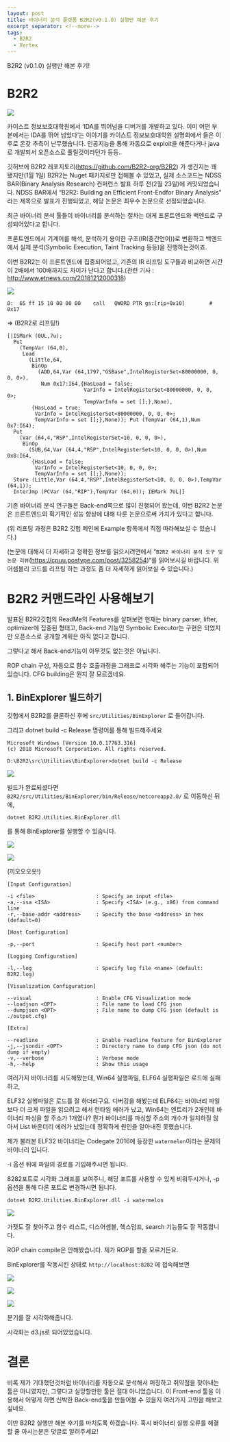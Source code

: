 ```yaml
---
layout: post
title: 바이너리 분석 플랫폼 B2R2(v0.1.0) 실행만 해본 후기
excerpt_separator: <!--more-->
tags:
  - B2R2
  - Vertex
---
```


B2R2 (v0.1.0) 실행만 해본 후기!

<!--more-->

# B2R2

![](https://i.imgur.com/Njy9C3J.png)

카이스트 정보보호대학원에서 ‘IDA를 뛰어넘을 디버거를 개발하고 있다. 이미 어떤 부분에서는 IDA를 뛰어 넘었다’는 이야기를 카이스트 정보보호대학원 설명회에서 들은 이후로 온갖 추측이 난무했습니다. 인공지능을 통해 자동으로 exploit을 해준다거나 java로 개발되서 오픈소스로 풀릴것이라던가 등등..

깃허브에 B2R2 레포지토리(https://github.com/B2R2-org/B2R2) 가 생긴지는 꽤 됐지만(1월 1일) B2R2는 Nuget 패키지로만 접해볼 수 있었고, 실제 소스코드는 NDSS BAR(Binary Analysis Research) 컨퍼런스 발표 하루 전(2월 23일)에 커밋되었습니다. NDSS BAR에서 “B2R2: Building an Efficient Front-Endfor Binary Analysis” 라는 제목으로 발표가 진행되었고, 해당 논문은 최우수 논문으로 선정되었습니다.

최근 바이너리 분석 툴들이 바이너리를 분석하는 절차는 대게 프론트엔드와 백엔드로 구성되어있다고 합니다.

프론트엔드에서 기계어를 해석, 분석하기 용이한 구조(IR(중간언어))로 변환하고 백엔드에서 실제 분석(Symbolic Execution, Taint Tracking 등등)을 진행하는것이죠.



이번 B2R2는 이 프론트엔드에 집중되어있고, 기존의 IR 리프팅 도구들과 비교하면 시간이 2배에서 100배까지도 차이가 난다고 합니다.(관련 기사 : http://www.etnews.com/20181212000318)

![](https://i.imgur.com/L3mBa2K.png)



```assembly
0:  65 ff 15 10 00 00 00    call   QWORD PTR gs:[rip+0x10]        # 0x17 
```

=> (B2R2로 리프팅!)

```assembly
[|ISMark (0UL,7u);
  Put
    (TempVar (64,0),
     Load
       (Little,64,
        BinOp
          (ADD,64,Var (64,1797,"GSBase",IntelRegisterSet<80000000, 0, 0, 0>),
           Num 0x17:I64,{HasLoad = false;
                         VarInfo = IntelRegisterSet<80000000, 0, 0, 0>;
                         TempVarInfo = set [];},None),
        {HasLoad = true;
         VarInfo = IntelRegisterSet<80000000, 0, 0, 0>;
         TempVarInfo = set [];},None)); Put (TempVar (64,1),Num 0x7:I64);
  Put
    (Var (64,4,"RSP",IntelRegisterSet<10, 0, 0, 0>),
     BinOp
       (SUB,64,Var (64,4,"RSP",IntelRegisterSet<10, 0, 0, 0>),Num 0x8:I64,
        {HasLoad = false;
         VarInfo = IntelRegisterSet<10, 0, 0, 0>;
         TempVarInfo = set [];},None));
  Store (Little,Var (64,4,"RSP",IntelRegisterSet<10, 0, 0, 0>),TempVar (64,1));
  InterJmp (PCVar (64,"RIP"),TempVar (64,0)); IEMark 7UL|]
```



기존 바이너리 분석 연구들은 Back-end쪽으로 많이 진행되어 왔는데, 이번 B2R2 논문은 프론트엔드의 획기적인 성능 향상에 대해 다룬 논문으로써 가치가 있다고 합니다.

(위 리프팅 과정은 B2R2 깃헙 메인에 Example 항목에서 직접 따라해보실 수 있습니다.)

(논문에 대해서 더 자세하고 정확한 정보를 읽으시려면에서 “`B2R2 바이너리 분석 도구 및 논문 리뷰`(https://cpuu.postype.com/post/3258254)“를 읽어보시길 바랍니다. 위 어셈블리 코드를 리프팅 하는 과정도 좀 더 자세하게 읽어보실 수 있습니다.)



# B2R2 커맨드라인 사용해보기

발표된 B2R2깃헙의 ReadMe의 Features를 살펴보면 현재는 binary parser, lifter, optimizer에 집중된 형태고, Back-end 기능인 Symbolic Executor는 구현은 되었지만 오픈소스로 공개할 계획은 아직 없다고 합니다.

그렇다고 해서 Back-end기능이 아무것도 없는것은 아닙니다.

ROP chain 구성, 자동으로 함수 호출과정을 그래프로 시각화 해주는 기능이 포함되어있습니다. CFG building은 뭔지 잘 모르겠네요.





## 1. BinExplorer 빌드하기

깃헙에서 B2R2를 클론하신 후에 `src/Utilities/BinExplorer` 로 들어갑니다.

그리고 dotnet build -c Release 명령어를 통해 빌드해주세요

```
Microsoft Windows [Version 10.0.17763.316]
(c) 2018 Microsoft Corporation. All rights reserved.

D:\B2R2\src\Utilities\BinExplorer>dotnet build -c Release
```

![](https://i.imgur.com/horVY0s.png)



빌드가 완료되셨다면 `B2R2/src/Utilities/BinExplorer/bin/Release/netcoreapp2.0/` 로 이동하신 뒤에, 

```
dotnet B2R2.Utilities.BinExplorer.dll
```

를 통해 BinExplorer를 실행할 수 있습니다.

![](https://i.imgur.com/Xr2ss48.png)



![](https://i.imgur.com/bIwrhM9.png)

(끼오오오옷!)

```
[Input Configuration]

-i <file>                    : Specify an input <file>
-a,--isa <ISA>               : Specify <ISA> (e.g., x86) from command line
-r,--base-addr <address>     : Specify the base <address> in hex (default=0)

[Host Configuration]

-p,--port                    : Specify host port <number>

[Logging Configuration]

-l,--log                     : Specify log file <name> (default: B2R2.log)

[Visualization Configuration]

--visual                     : Enable CFG Visualization mode
--loadjson <OPT>             : File name to load CFG json
--dumpjson <OPT>             : File name to dump CFG json (default is ./output.cfg)

[Extra]

--readline                   : Enable readline feature for BinExplorer
-j,--jsondir <OPT>           : Directory name to dump CFG json (do not dump if empty)
-v,--verbose                 : Verbose mode
-h,--help                    : Show this usage

```



여러가지 바이너리를 시도해봤는데, Win64 실행파일, ELF64 실행파일은 로드에 실패하고,

ELF32 실행파일은 로드를 잘 하더라구요. 디버깅을 해봤는데 ELF64는 바이너리 파일보다 더 크게 파일을 읽으려고 해서 런타임 에러가 났고, Win64는 엔트리가 2개인데 바이너리 파싱을 할 주소가 1개였나? 뭔가 바이너리를 파싱할 주소의 개수가 일치하질 않아서 List 바운더리 에러가 났었는데 정확하게 원인을 알아내진 못했습니다.



제가 불러본 ELF32 바이너리는 Codegate 2016에 등장한 `watermelon`이라는 문제의 바이너리 입니다.



-i 옵션 뒤에 파일의 경로를 기입해주시면 됩니다.

8282포트로 시각화 그래프를 보여주니, 해당 포트를 사용할 수 있게 비워두시거나, -p 옵션을 통해 다른 포트로 변경하시면 됩니다.



```
dotnet B2R2.Utilities.BinExplorer.dll -i watermelon
```

![](https://i.imgur.com/0pi8ezU.png)



가젯도 잘 찾아주고 함수 리스트, 디스어셈블,  헥스덤프, search 기능들도 잘 작동합니다.

ROP chain compile은 안해봤습니다. 제가 ROP를 할줄 모르거든요.

BinExplorer를 작동시킨 상태로 `http://localhost:8282` 에 접속해보면

![](https://i.imgur.com/0TiH305.png)

![](https://i.imgur.com/RW8xfQG.png)

![](https://i.imgur.com/TFyw14H.png)

분기를 잘 시각화해줍니다.

시각화는 d3.js로 되어있었습니다.





# 결론

비록 제가 기대했던것처럼 바이너리를 자동으로 분석해서 퍼징하고 취약점을 찾아내는 툴은 아니였지만, 그렇다고 실망할만한 툴은 절대 아니었습니다. 이 Front-end 툴을 이용해서 어떻게 하면 신박한 Back-end툴을 만들어볼 수 있을지 여러가지 고민을 해보고 싶네요.

이만 B2R2 실행만 해본 후기를 마치도록 하겠습니다. 혹시 바이너리 실행 오류를 해결할 줄 아시는분은 덧글로 알려주세요!
